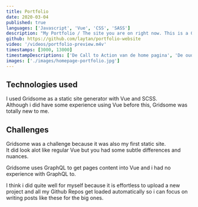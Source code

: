 ```yaml
---
title: Portfolio
date: 2020-03-04
published: true
languages: ['Javascript', 'Vue', 'CSS', 'SASS']
description: "My Portfolio / The site you are on right now. This is a Gridsome site which is a static site generator. It fetches all my Github projects and custom projects added via Markdown files."
github: https://github.com/laytan/portfolio-website
video: '/videos/portfolio-preview.m4v'
timestamps: [3000, 13000]
timestampDescriptions: ['De Call to Action van de home pagina', 'De oude versie van een project pagina(deze pagina)']
images: ['./images/homepage-portfolio.jpg']
---
```


## Technologies used

I used Gridsome as a static site generator with Vue and SCSS.  
Although i did have some experience using Vue before this, Gridsome was totally new to me.

## Challenges

Gridsome was a challenge because it was also my first static site.  
It did look alot like regular Vue but you had some subtle differences and nuances.

Gridsome uses GraphQL to get pages content into Vue and i had no experience with GraphQL to.

I think i did quite well for myself because it is effortless to upload a new project and all my Github Repos get loaded automatically so i can focus on writing posts like these for the big ones.
